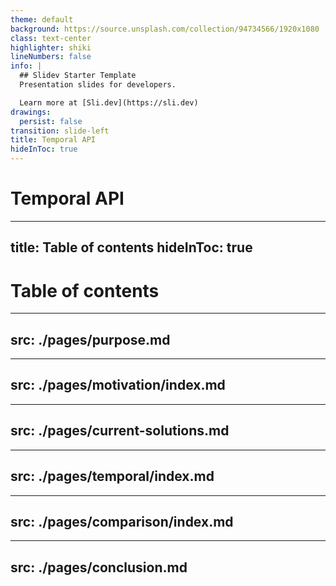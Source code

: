 ```yaml
---
theme: default
background: https://source.unsplash.com/collection/94734566/1920x1080
class: text-center
highlighter: shiki
lineNumbers: false
info: |
  ## Slidev Starter Template
  Presentation slides for developers.

  Learn more at [Sli.dev](https://sli.dev)
drawings:
  persist: false
transition: slide-left
title: Temporal API
hideInToc: true
---
```


# Temporal API
---
title: Table of contents
hideInToc: true
---

# Table of contents

<Toc></Toc>

---
src: ./pages/purpose.md
---

---
src: ./pages/motivation/index.md
---



---
src: ./pages/current-solutions.md
---

---
src: ./pages/temporal/index.md
---

---
src: ./pages/comparison/index.md
---

---
src: ./pages/conclusion.md
---